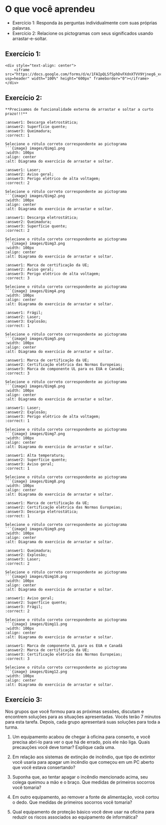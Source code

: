 # O que você aprendeu

- Exercício 1: Responda às perguntas individualmente com suas próprias palavras.
- Exercício 2: Relacione os pictogramas com seus significados usando arrastar-e-soltar.


## Exercício 1:

```{raw} html
<div style="text-align: center">
    <iframe src="https://docs.google.com/forms/d/e/1FAIpQLSfSphDvFXdnXTVV9Yjneg6_xcWYPRJ4wxxx3joGZfXwtJ1Oyg/viewform?usp=header" width="100%" height="600px" frameborder="0"></iframe>
</div>
```

## Exercício 2:

```{infonote} 
**Precisamos de funcionalidade externa de arrastar e soltar a curto prazo!!!**
```



<!-- ```{image} images/Lesson_1_Ex_2_Task.png
:width: 100%
:align: center
:alt: Diagrama do exercício de arrastar e soltar.
``` -->

```{mchoice}
:answer1: Descarga eletrostática;
:answer2: Superfície quente;
:answer3: Queimadura;
:correct: 1

Selecione o rótulo correto correspondente ao pictograma
```{image} images/Qimg1.png
:width: 100px
:align: center
:alt: Diagrama do exercício de arrastar e soltar.
```

```{mchoice}
:answer1: Laser;
:answer2: Aviso geral;
:answer3: Perigo elétrico de alta voltagem;
:correct: 2

Selecione o rótulo correto correspondente ao pictograma
```{image} images/Qimg2.png
:width: 100px
:align: center
:alt: Diagrama do exercício de arrastar e soltar.
```


```{mchoice}
:answer1: Descarga eletrostática;
:answer2: Queimadura;
:answer3: Superfície quente;
:correct: 2

Selecione o rótulo correto correspondente ao pictograma
```{image} images/Qimg3.png
:width: 100px
:align: center
:alt: Diagrama do exercício de arrastar e soltar.
```

```{mchoice}
:answer1: Marca de certificação da UE;
:answer2: Aviso geral;
:answer3: Perigo elétrico de alta voltagem;
:correct: 3

Selecione o rótulo correto correspondente ao pictograma
```{image} images/Qimg4.png
:width: 100px
:align: center
:alt: Diagrama do exercício de arrastar e soltar.
```

```{mchoice}
:answer1: Frágil;
:answer2: Laser;
:answer3: Explosão;
:correct: 1

Selecione o rótulo correto correspondente ao pictograma
```{image} images/Qimg5.png
:width: 100px
:align: center
:alt: Diagrama do exercício de arrastar e soltar.
```

```{mchoice}
:answer1: Marca de certificação da UE;
:answer2: Certificação elétrica das Normas Europeias;
:answer3: Marca de componente UL para os EUA e Canadá;
:correct: 3

Selecione o rótulo correto correspondente ao pictograma
```{image} images/Qimg6.png
:width: 100px
:align: center
:alt: Diagrama do exercício de arrastar e soltar.
```

```{mchoice}
:answer1: Laser;
:answer2: Explosão;
:answer3: Perigo elétrico de alta voltagem;
:correct: 1

Selecione o rótulo correto correspondente ao pictograma
```{image} images/Qimg7.png
:width: 100px
:align: center
:alt: Diagrama do exercício de arrastar e soltar.
```

```{mchoice}
:answer1: Alta temperatura;
:answer2: Superfície quente;
:answer3: Aviso geral;
:correct: 1

Selecione o rótulo correto correspondente ao pictograma
```{image} images/Qimg8.png
:width: 100px
:align: center
:alt: Diagrama do exercício de arrastar e soltar.
```

```{mchoice}
:answer1: Marca de certificação da UE;
:answer2: Certificação elétrica das Normas Europeias;
:answer3: Descarga eletrostática;
:correct: 1

Selecione o rótulo correto correspondente ao pictograma
```{image} images/Qimg9.png
:width: 100px
:align: center
:alt: Diagrama do exercício de arrastar e soltar.
```

```{mchoice}
:answer1: Queimadura;
:answer2: Explosão;
:answer3: Laser;
:correct: 2

Selecione o rótulo correto correspondente ao pictograma
```{image} images/Qimg10.png
:width: 100px
:align: center
:alt: Diagrama do exercício de arrastar e soltar.
```

```{mchoice}
:answer1: Aviso geral;
:answer2: Superfície quente;
:answer3: Frágil;
:correct: 2

Selecione o rótulo correto correspondente ao pictograma
```{image} images/Qimg11.png
:width: 100px
:align: center
:alt: Diagrama do exercício de arrastar e soltar.
```

```{mchoice}
:answer1: Marca de componente UL para os EUA e Canadá
:answer2: Marca de certificação da UE;
:answer3: Certificação elétrica das Normas Europeias;
:correct: 3

Selecione o rótulo correto correspondente ao pictograma
```{image} images/Qimg12.png
:width: 100px
:align: center
:alt: Diagrama do exercício de arrastar e soltar.
```

<!-- Rótulos e lista de solução final:

1. Descarga eletrostática  
2. Perigo elétrico de alta voltagem  
3. Perigo de laser  
4. Perigo de explosão  
5. Aviso geral  
6. Perigo de frágil  
7. Perigo de alta temperatura  
8. Perigo de superfície quente  
9. Perigo de queimadura  
10. Marca de componente UL para os EUA e Canadá  
11. Marca de certificação da UE  
12. Certificação elétrica das Normas Europeias -->


## Exercício 3:

Nos grupos que você formou para as próximas sessões, discutam e encontrem soluções para as situações apresentadas. Vocês terão 7 minutos para esta tarefa. Depois, cada grupo apresentará suas soluções para toda a turma.

1. Um equipamento acabou de chegar à oficina para conserto, e você precisa abri-lo para ver o que há de errado, pois ele não liga. Quais precauções você deve tomar? Explique cada uma.

2. Em relação aos sistemas de extinção de incêndio, que tipo de extintor você usaria para apagar um incêndio que começou em um PC aberto que você estava consertando?

3. Suponha que, ao tentar apagar o incêndio mencionado acima, seu colega queimou a mão e o braço. Que medidas de primeiros socorros você tomaria?

4. Em outro equipamento, ao remover a fonte de alimentação, você cortou o dedo. Que medidas de primeiros socorros você tomaria?

5. Qual equipamento de proteção básico você deve usar na oficina para reduzir os riscos associados ao equipamento de informática?

